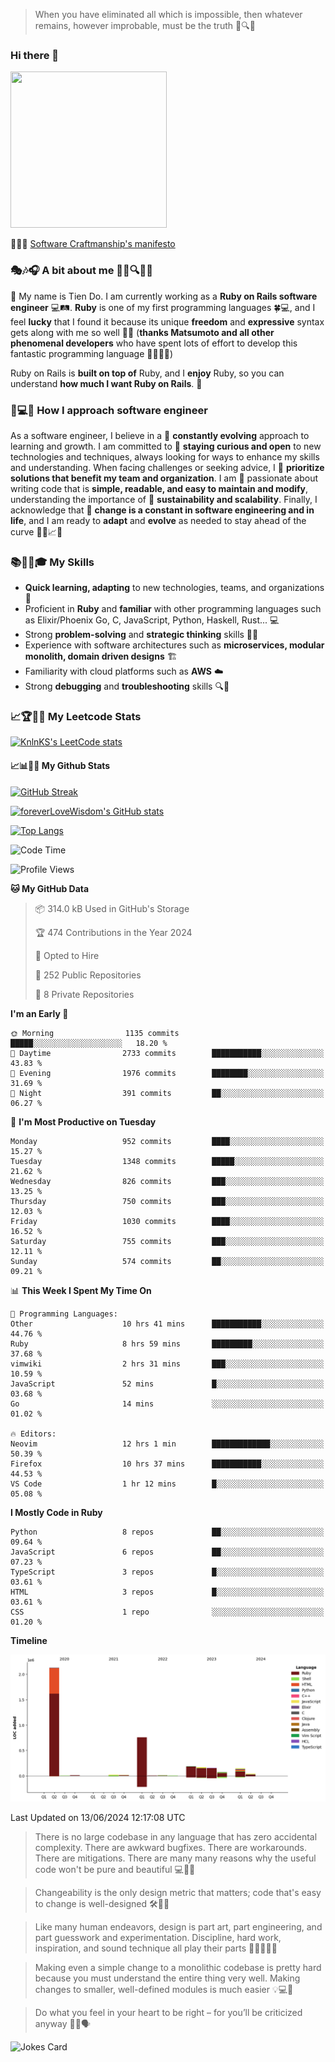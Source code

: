 > When you have eliminated all which is impossible, then whatever remains, however improbable, must be the truth 🤔🔍💡
### Hi there 👋

<!--
**foreverLoveWisdom/foreverLoveWisdom** is a ✨ _special_ ✨ repository because its `README.md` (this file) appears on your GitHub profile.

Here are some ideas to get you started:

- 🔭 I’m currently working on ...
- 🌱 I’m currently learning ...
- 👯 I’m looking to collaborate on ...
- 🤔 I’m looking for help with ...
- 💬 Ask me about ...
- 📫 How to reach me: ...
- 😄 Pronouns: ...
- ⚡ Fun fact: ...
-->

<img src="https://codecondo.com/wp-content/uploads/2017/09/railslogo.png" width="250" height="250">

 📜🔨🌟 [Software Craftmanship's manifesto](http://manifesto.softwarecraftsmanship.org/)

### 🎭🎶🎧 A bit about me 🕵️‍♀️🔍🕵️‍♂️
👋 My name is Tien Do. I am currently working as a **Ruby on Rails software engineer** 💻🛤️. **Ruby** is one of my first programming languages 🍀💻, and I feel **lucky** that I found it because its unique **freedom** and **expressive** syntax gets along with me so well 🤗💬 (**thanks Matsumoto and all other phenomenal developers** who have spent lots of effort to develop this fantastic programming language 🙏👨‍💻🌟)

Ruby on Rails is **built on top of** Ruby, and I **enjoy** Ruby, so you can understand **how much I want Ruby on Rails**. 🤩

### 🤔💻🔨 How I approach software engineer
As a software engineer, I believe in a 🔄 **constantly evolving** approach to learning and growth. I am committed to 🤔 **staying curious and open** to new technologies and techniques, always looking for ways to enhance my skills and understanding. When facing challenges or seeking advice, I 👥  **prioritize solutions that benefit my team and organization**. I am 🎉 passionate about writing code that is **simple, readable, and easy to maintain and modify**, understanding the importance of 🌱 **sustainability and scalability**. Finally, I acknowledge that 🌊 **change is a constant in software engineering and in life**, and I am ready to **adapt** and **evolve** as needed to stay ahead of the curve 🏃‍♂️📈🔄

### 📚🧑‍💻🎓 My Skills
- **Quick learning, adapting** to new technologies, teams, and organizations 🚀
- Proficient in **Ruby** and **familiar** with other programming languages such as Elixir/Phoenix Go, C, JavaScript, Python, Haskell, Rust... 💻
- Strong **problem-solving** and **strategic thinking** skills 🤔💡
- Experience with software architectures such as **microservices, modular monolith, domain driven designs** 🏗️
- Familiarity with cloud platforms such as **AWS** ☁️ 
- Strong **debugging** and **troubleshooting** skills 🔍🐞


### 📈🏆🧑‍💻 My Leetcode Stats
[![KnlnKS's LeetCode stats](https://leetcode-stats-six.vercel.app/?username=foreverLoveWisdom&theme=dark)](https://github.com/KnlnKS/leetcode-stats)

#### 📈📊👨‍💻  My Github Stats

[![GitHub Streak](https://github-readme-streak-stats.herokuapp.com/?user=foreverLoveWisdom&theme=dracula)](https://git.io/streak-stats)
&nbsp;
&nbsp;

[![foreverLoveWisdom's GitHub stats](https://github-readme-stats.vercel.app/api?username=foreverLoveWisdom&show_icons=true&theme=react&count_private=true)](https://github.com/anuraghazra/github-readme-stats)

[![Top Langs](https://github-readme-stats.vercel.app/api/top-langs/?username=foreverLoveWisdom&show_icons=true&theme=vue-dark)](https://github.com/anuraghazra/github-readme-stats)

<!--START_SECTION:waka-->
![Code Time](http://img.shields.io/badge/Code%20Time-2%2C913%20hrs%2023%20mins-blue)

![Profile Views](http://img.shields.io/badge/Profile%20Views-0-blue)

**🐱 My GitHub Data** 

> 📦 314.0 kB Used in GitHub's Storage 
 > 
> 🏆 474 Contributions in the Year 2024
 > 
> 💼 Opted to Hire
 > 
> 📜 252 Public Repositories 
 > 
> 🔑 8 Private Repositories 
 > 
**I'm an Early 🐤** 

```text
🌞 Morning                1135 commits        █████░░░░░░░░░░░░░░░░░░░░   18.20 % 
🌆 Daytime                2733 commits        ███████████░░░░░░░░░░░░░░   43.83 % 
🌃 Evening                1976 commits        ████████░░░░░░░░░░░░░░░░░   31.69 % 
🌙 Night                  391 commits         ██░░░░░░░░░░░░░░░░░░░░░░░   06.27 % 
```
📅 **I'm Most Productive on Tuesday** 

```text
Monday                   952 commits         ████░░░░░░░░░░░░░░░░░░░░░   15.27 % 
Tuesday                  1348 commits        █████░░░░░░░░░░░░░░░░░░░░   21.62 % 
Wednesday                826 commits         ███░░░░░░░░░░░░░░░░░░░░░░   13.25 % 
Thursday                 750 commits         ███░░░░░░░░░░░░░░░░░░░░░░   12.03 % 
Friday                   1030 commits        ████░░░░░░░░░░░░░░░░░░░░░   16.52 % 
Saturday                 755 commits         ███░░░░░░░░░░░░░░░░░░░░░░   12.11 % 
Sunday                   574 commits         ██░░░░░░░░░░░░░░░░░░░░░░░   09.21 % 
```


📊 **This Week I Spent My Time On** 

```text
💬 Programming Languages: 
Other                    10 hrs 41 mins      ███████████░░░░░░░░░░░░░░   44.76 % 
Ruby                     8 hrs 59 mins       █████████░░░░░░░░░░░░░░░░   37.68 % 
vimwiki                  2 hrs 31 mins       ███░░░░░░░░░░░░░░░░░░░░░░   10.59 % 
JavaScript               52 mins             █░░░░░░░░░░░░░░░░░░░░░░░░   03.68 % 
Go                       14 mins             ░░░░░░░░░░░░░░░░░░░░░░░░░   01.02 % 

🔥 Editors: 
Neovim                   12 hrs 1 min        █████████████░░░░░░░░░░░░   50.39 % 
Firefox                  10 hrs 37 mins      ███████████░░░░░░░░░░░░░░   44.53 % 
VS Code                  1 hr 12 mins        █░░░░░░░░░░░░░░░░░░░░░░░░   05.08 % 
```

**I Mostly Code in Ruby** 

```text
Python                   8 repos             ██░░░░░░░░░░░░░░░░░░░░░░░   09.64 % 
JavaScript               6 repos             ██░░░░░░░░░░░░░░░░░░░░░░░   07.23 % 
TypeScript               3 repos             █░░░░░░░░░░░░░░░░░░░░░░░░   03.61 % 
HTML                     3 repos             █░░░░░░░░░░░░░░░░░░░░░░░░   03.61 % 
CSS                      1 repo              ░░░░░░░░░░░░░░░░░░░░░░░░░   01.20 % 
```



**Timeline**

![Lines of Code chart](https://raw.githubusercontent.com/foreverLoveWisdom/foreverLoveWisdom/main/assets/bar_graph.png)


 Last Updated on 13/06/2024 12:17:08 UTC
<!--END_SECTION:waka-->


> There is no large codebase in any language that has zero accidental complexity. There are awkward bugfixes. There are workarounds. There are mitigations.
> There are many many reasons why the useful code won't be pure and beautiful 💻🐞🤔

> Changeability is the only design metric that matters; code that's easy to change is well-designed 🛠️🔄🎨

> Like many human endeavors, design is part art, part engineering, and part guesswork and experimentation. Discipline, hard work, inspiration, and sound technique all play their parts 🎨🧑‍💻🔬🧪

> Mak­ing even a sim­ple change to a mono­lith­ic code­base is pret­ty hard because you must under­stand the entire thing very well. Mak­ing changes to small­er, well-defined mod­ules is much easier 💡💻🤔
 
 > Do what you feel in your heart to be right – for you’ll be criticized anyway 💖🙏🗣️ 
 
![Jokes Card](https://readme-jokes.vercel.app/api)
